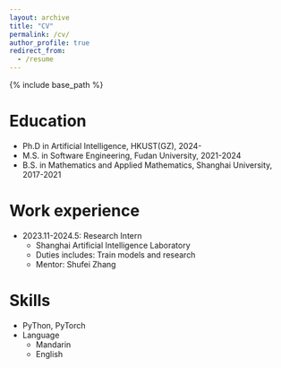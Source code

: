 ```yaml
---
layout: archive
title: "CV"
permalink: /cv/
author_profile: true
redirect_from:
  - /resume
---
```


{% include base_path %}

Education
======
* Ph.D in Artificial Intelligence, HKUST(GZ), 2024-
* M.S. in Software Engineering, Fudan University, 2021-2024
* B.S. in Mathematics and Applied Mathematics, Shanghai University, 2017-2021

Work experience
======
* 2023.11-2024.5: Research Intern
  * Shanghai Artificial Intelligence Laboratory
  * Duties includes: Train models and research
  * Mentor: Shufei Zhang
  
Skills
======
* PyThon, PyTorch
* Language
  * Mandarin
  * English
